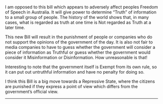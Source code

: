 I am opposed to this bill which appears to adversely affect peoples Freedom of Speech in Australia. It will give power
to determine “Truth” of information to a small group of people. The history of the world shows that, in many cases,
what is regarded as truth at one time is Not regarded as Truth at a later time.

This new Bill will result in the punishment of people or companies who do not support the opinions of the
government of the day. It is also not fair to media companies to have to guess whether the government will
consider a piece of information as Truthful or guess whether the government would consider it Misinformation or
Disinformation. How unreasonable is that!

Interesting to note that the government itself is Exempt from its own rule, so it can put out untruthful information
and have no penalty for doing so.

I think this Bill is a big move towards a Repressive State, where the citizens are punished if they express a point of
view which differs from the government’s official view.


-----

